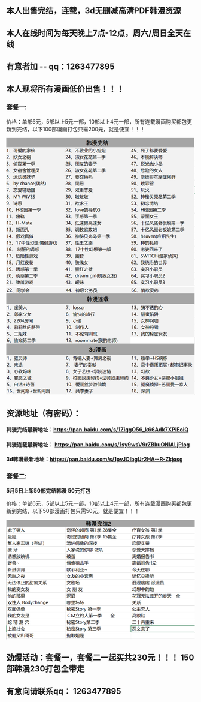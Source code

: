 ## 本人出售完结，连载，3d无删减高清PDF韩漫资源 ##
## 本人在线时间为每天晚上7点-12点，周六/周日全天在线 ##
## 有意者加 -- qq：**1263477895** ##
## 本人现将所有漫画低价出售！！！ ##
### 套餐一: ###
价格：单部6元，5部以上5元一部，10部以上4元一部，所有连载漫画购买都包更新到完结，以下100部漫画打包只需200元，就是便宜！！！

![套餐1](imgs/ml1.jpg)
![套餐1](imgs/ml2.jpg)


## 资源地址（有密码）：
#### 韩漫完结最新地址：https://pan.baidu.com/s/1ZiqgO56_k66Adk7XPiEoiQ

#### 韩漫连载最新地址： https://pan.baidu.com/s/1sy9wsV9rZBkuONlALjPlog

#### 3d韩漫最新地址：https://pan.baidu.com/s/1pvJOlbgUr2HA--R-Zkjosg

### 套餐二: ####
**5月5日上架50部完结韩漫 50元打包**

价格：单部6元，5部以上5元一部，10部以上4元一部，所有连载漫画购买都包更新到完结，以下50部漫画打包只需50元，就是便宜！！！

![套餐2](imgs/ml3.jpg)
## 劲爆活动：套餐一，套餐二一起买共230元！！！ 150部韩漫230打包全带走 ##
## 有意向请联系qq： 1263477895 ##
